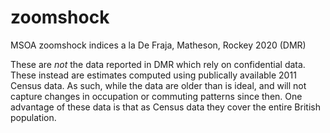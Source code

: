 # zoomshock
MSOA zoomshock indices a la De Fraja, Matheson, Rockey 2020 (DMR)

These are *not* the data reported in DMR which rely on confidential data. These instead are estimates computed using publically available 2011 Census data. As such, while the data are older than is ideal, and will not capture changes in occupation or commuting patterns since then. One advantage of these data is that as Census data they cover the entire British population. 

